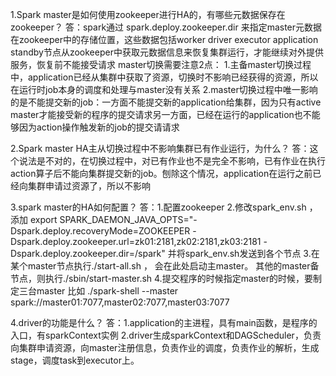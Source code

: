 1.Spark master是如何使用zookeeper进行HA的，有哪些元数据保存在zookeeper？
  答：spark通过 spark.deploy.zookeeper.dir 来指定master元数据在zookeeper中的存储位置，这些数据包括worker driver executor application
  standby节点从zookeeper中获取元数据信息来恢复集群运行，才能继续对外提供服务，恢复前不能接受请求
  master切换需要注意2点：
        1.主备master切换过程中，application已经从集群中获取了资源，切换时不影响已经获得的资源，所以在运行时job本身的调度和处理与master没有关系
        2.master切换过程中唯一影响的是不能提交新的job：一方面不能提交新的application给集群，因为只有active master才能接受新的程序的提交请求另一方面，已经在运行的application也不能够因为action操作触发新的job的提交请请求


2.Spark master HA主从切换过程中不影响集群已有作业运行，为什么？
    答：这个说法是不对的，在切换过程中，对已有作业也不是完全不影响，已有作业在执行action算子后不能向集群提交新的job。刨除这个情况，application在运行之前已经向集群申请过资源了，所以不影响


3.spark master的HA如何配置？
    答：1.配置zookeeper
        2.修改spark_env.sh ，添加
        export SPARK_DAEMON_JAVA_OPTS="-Dspark.deploy.recoveryMode=ZOOKEEPER                                   -Dspark.deploy.zookeeper.url=zk01:2181,zk02:2181,zk03:2181 -Dspark.deploy.zookeeper.dir=/spark"
        并将spark_env.sh发送到各个节点
        3.在某个master节点执行./start-all.sh ， 会在此处启动主master。 其他的master备节点，则执行./sbin/start-master.sh
        4.提交程序的时候指定master的时候，要制定三台master
        比如 ./spark-shell --master spark://master01:7077,master02:7077,master03:7077
    
4.driver的功能是什么？
    答：1.application的主进程，具有main函数，是程序的入口，有sparkContext实例
        2.driver生成sparkContext和DAGScheduler，负责向集群申请资源，向master注册信息，负责作业的调度，负责作业的解析，生成stage，调度task到executor上。